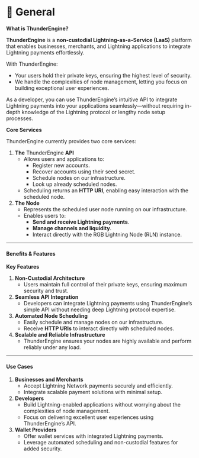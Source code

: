 # 📙 General

**What is ThunderEngine?**

**ThunderEngine** is a **non-custodial Lightning-as-a-Service (LaaS)** platform that enables businesses, merchants, and Lightning applications to integrate Lightning payments effortlessly.

With ThunderEngine:

* Your users hold their private keys, ensuring the highest level of security.
* We handle the complexities of node management, letting you focus on building exceptional user experiences.

As a developer, you can use ThunderEngine’s intuitive API to integrate Lightning payments into your applications seamlessly—without requiring in-depth knowledge of the Lightning protocol or lengthy node setup processes.

**Core Services**

ThunderEngine currently provides two core services:

1. **The** ThunderEngine **API**
   * Allows users and applications to:
     * Register new accounts.
     * Recover accounts using their seed secret.
     * Schedule nodes on our infrastructure.
     * Look up already scheduled nodes.
   * Scheduling returns an **HTTP URI**, enabling easy interaction with the scheduled node.
2. **The Node**
   * Represents the scheduled user node running on our infrastructure.
   * Enables users to:
     * **Send and receive Lightning payments**.
     * **Manage channels and liquidity**.
     * Interact directly with the RGB Lightning Node (RLN) instance.

***

#### **Benefits & Features**

**Key Features**

1. **Non-Custodial Architecture**
   * Users maintain full control of their private keys, ensuring maximum security and trust.
2. **Seamless API Integration**
   * Developers can integrate Lightning payments using ThunderEngine’s simple API without needing deep Lightning protocol expertise.
3. **Automated Node Scheduling**
   * Easily schedule and manage nodes on our infrastructure.
   * Receive **HTTP URIs** to interact directly with scheduled nodes.
4. **Scalable and Reliable Infrastructure**
   * ThunderEngine ensures your nodes are highly available and perform reliably under any load.

***

#### **Use Cases**

1. **Businesses and Merchants**
   * Accept Lightning Network payments securely and efficiently.
   * Integrate scalable payment solutions with minimal setup.
2. **Developers**
   * Build Lightning-enabled applications without worrying about the complexities of node management.
   * Focus on delivering excellent user experiences using ThunderEngine’s API.
3. **Wallet Providers**
   * Offer wallet services with integrated Lightning payments.
   * Leverage automated scheduling and non-custodial features for added security.
